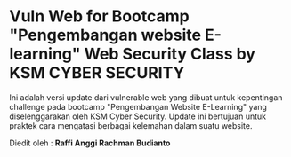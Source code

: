 # Vuln Web for Bootcamp "Pengembangan website E-learning" Web Security Class by KSM CYBER SECURITY

Ini adalah versi update dari vulnerable web yang dibuat untuk kepentingan challenge pada bootcamp "Pengembangan Website E-Learning" yang diselenggarakan oleh KSM Cyber Security. Update ini bertujuan untuk praktek cara mengatasi berbagai kelemahan dalam suatu website.

Diedit oleh : 
**Raffi Anggi Rachman Budianto**

